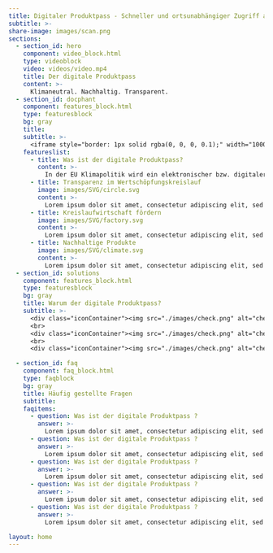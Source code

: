 ```yaml
---
title: Digitaler Produktpass - Schneller und ortsunabhängiger Zugriff auf spezifische Produktinformationen.
subtitle: >-
share-image: images/scan.png
sections:
  - section_id: hero
    component: video_block.html
    type: videoblock
    video: videos/video.mp4
    title: Der digitale Produktpass
    content: >-
      Klimaneutral. Nachhaltig. Transparent.
  - section_id: docphant
    component: features_block.html
    type: featuresblock
    bg: gray
    title:
    subtitle: >-
      <iframe style="border: 1px solid rgba(0, 0, 0, 0.1);" width="1000" height="500" src="https://www.figma.com/embed?embed_host=share&url=https%3A%2F%2Fwww.figma.com%2Fproto%2FB7Vq7Hli4sS76qp58gbDLP%2FPrototyping-in-Figma%3Fnode-id%3D0%253A2%26scaling%3Dscale-down%26page-id%3D0%253A1%26starting-point-node-id%3D0%253A2" allowfullscreen></iframe>
    featureslist:
      - title: Was ist der digitale Produktpass?
        content: >-
          In der EU Klimapolitik wird ein elektronischer bzw. digitaler Produktpass als wesentliches Instrument für eine klimaschonende und ressourceneffiziente Wirtschaft genannt. Dieser soll u.a. Informationen über Herkunft, Zusammensetzung, Reparatur- und Demontagemöglichkeiten ines Produktes sowie über die Handhabung am Ende seiner Lebensdauer liefern.
      - title: Transparenz im Wertschöpfungskreislauf
        image: images/SVG/circle.svg
        content: >-
          Lorem ipsum dolor sit amet, consectetur adipiscing elit, sed do eiusmod tempor incididunt ut labore et dolore magna aliqua. Ut enim ad minim veniam, quis nostrud exercitation ullamco laboris nisi ut aliquip ex ea commodo consequat. Duis aute irure dolor in reprehenderit in voluptate velit esse cillum dolore eu fugiat nulla pariatur. Excepteur sint occaecat cupidatat non proident, sunt in culpa qui officia deserunt mollit anim id est laborum.
      - title: Kreislaufwirtschaft fördern
        image: images/SVG/factory.svg
        content: >-
          Lorem ipsum dolor sit amet, consectetur adipiscing elit, sed do eiusmod tempor incididunt ut labore et dolore magna aliqua. Ut enim ad minim veniam, quis nostrud exercitation ullamco laboris nisi ut aliquip ex ea commodo consequat. Duis aute irure dolor in reprehenderit in voluptate velit esse cillum dolore eu fugiat nulla pariatur. Excepteur sint occaecat cupidatat non proident, sunt in culpa qui officia deserunt mollit anim id est laborum.
      - title: Nachhaltige Produkte
        image: images/SVG/climate.svg
        content: >-
          Lorem ipsum dolor sit amet, consectetur adipiscing elit, sed do eiusmod tempor incididunt ut labore et dolore magna aliqua. Ut enim ad minim veniam, quis nostrud exercitation ullamco laboris nisi ut aliquip ex ea commodo consequat. Duis aute irure dolor in reprehenderit in voluptate velit esse cillum dolore eu fugiat nulla pariatur. Excepteur sint occaecat cupidatat non proident, sunt in culpa qui officia deserunt mollit anim id est laborum.
  - section_id: solutions
    component: features_block.html
    type: featuresblock
    bg: gray
    title: Warum der digitale Produktpass?
    subtitle: >-
      <div class="iconContainer"><img src="./images/check.png" alt="check" width="40" height="40"> Lorem ipsum dolor sit amet, consectetur adipiscing elit, sed do eiusmod tempor incididunt ut labore et dolore magna aliqua. Ut enim ad minim veniam, quis nostrud exercitation ullamco laboris nisi ut aliquip ex ea commodo consequat. </br></div>
      <br>
      <div class="iconContainer"><img src="./images/check.png" alt="check" width="40" height="40"> Lorem ipsum dolor sit amet, consectetur adipiscing elit, sed do eiusmod tempor incididunt ut labore et dolore magna aliqua. Ut enim ad minim veniam, quis nostrud exercitation ullamco laboris nisi ut aliquip ex ea commodo consequat.</br></div>
      <br>
      <div class="iconContainer"><img src="./images/check.png" alt="check" width="40" height="40"> Lorem ipsum dolor sit amet, consectetur adipiscing elit, sed do eiusmod tempor incididunt ut labore et dolore magna aliqua. Ut enim ad minim veniam, quis nostrud exercitation ullamco laboris nisi ut aliquip ex ea commodo consequat.</br></div>

  - section_id: faq
    component: faq_block.html
    type: faqblock
    bg: gray
    title: Häufig gestellte Fragen
    subtitle:
    faqitems:
      - question: Was ist der digitale Produktpass ?
        answer: >-
          Lorem ipsum dolor sit amet, consectetur adipiscing elit, sed do eiusmod tempor incididunt ut labore et dolore magna aliqua. Ut enim ad minim veniam, quis nostrud exercitation ullamco laboris nisi ut aliquip ex ea commodo consequat.
      - question: Was ist der digitale Produktpass ?
        answer: >-
          Lorem ipsum dolor sit amet, consectetur adipiscing elit, sed do eiusmod tempor incididunt ut labore et dolore magna aliqua. Ut enim ad minim veniam, quis nostrud exercitation ullamco laboris nisi ut aliquip ex ea commodo consequat.
      - question: Was ist der digitale Produktpass ?
        answer: >-
          Lorem ipsum dolor sit amet, consectetur adipiscing elit, sed do eiusmod tempor incididunt ut labore et dolore magna aliqua. Ut enim ad minim veniam, quis nostrud exercitation ullamco laboris nisi ut aliquip ex ea commodo consequat.
      - question: Was ist der digitale Produktpass ?
        answer: >-
          Lorem ipsum dolor sit amet, consectetur adipiscing elit, sed do eiusmod tempor incididunt ut labore et dolore magna aliqua. Ut enim ad minim veniam, quis nostrud exercitation ullamco laboris nisi ut aliquip ex ea commodo consequat.
      - question: Was ist der digitale Produktpass ?
        answer: >-
          Lorem ipsum dolor sit amet, consectetur adipiscing elit, sed do eiusmod tempor incididunt ut labore et dolore magna aliqua. Ut enim ad minim veniam, quis nostrud exercitation ullamco laboris nisi ut aliquip ex ea commodo consequat.

layout: home
---
```


